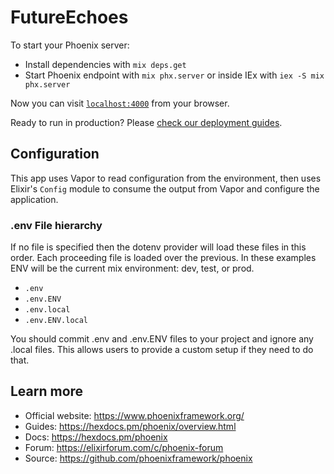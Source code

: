 # FutureEchoes

To start your Phoenix server:

  * Install dependencies with `mix deps.get`
  * Start Phoenix endpoint with `mix phx.server` or inside IEx with `iex -S mix phx.server`

Now you can visit [`localhost:4000`](http://localhost:4000) from your browser.

Ready to run in production? Please [check our deployment guides](https://hexdocs.pm/phoenix/deployment.html).

## Configuration

This app uses Vapor to read configuration from the environment, then uses Elixir's `Config` module to consume the output from Vapor and configure the application.

### .env File hierarchy

If no file is specified then the dotenv provider will load these files in this order. Each proceeding file is loaded over the previous. In these examples ENV will be the current mix environment: dev, test, or prod.

  * `.env`
  * `.env.ENV`
  * `.env.local`
  * `.env.ENV.local`

You should commit .env and .env.ENV files to your project and ignore any .local files. This allows users to provide a custom setup if they need to do that.

## Learn more

  * Official website: https://www.phoenixframework.org/
  * Guides: https://hexdocs.pm/phoenix/overview.html
  * Docs: https://hexdocs.pm/phoenix
  * Forum: https://elixirforum.com/c/phoenix-forum
  * Source: https://github.com/phoenixframework/phoenix
